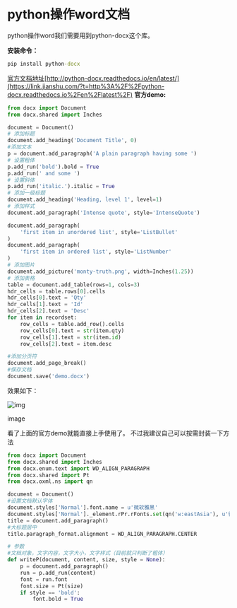 # python操作word文档

python操作word我们需要用到python-docx这个库。

**安装命令：**



```cmd
pip install python-docx
```

[官方文档地址](https://link.jianshu.com/?t=http%3A%2F%2Fpython-docx.readthedocs.io%2Fen%2Flatest%2F)[http://python-docx.readthedocs.io/en/latest/](https://link.jianshu.com/?t=http%3A%2F%2Fpython-docx.readthedocs.io%2Fen%2Flatest%2F)
**官方demo:**



```python
from docx import Document
from docx.shared import Inches

document = Document()
# 添加标题
document.add_heading('Document Title', 0)
#添加文本
p = document.add_paragraph('A plain paragraph having some ')
# 设置粗体
p.add_run('bold').bold = True
p.add_run(' and some ')
# 设置斜体
p.add_run('italic.').italic = True
# 添加一级标题
document.add_heading('Heading, level 1', level=1)
# 添加样式
document.add_paragraph('Intense quote', style='IntenseQuote')

document.add_paragraph(
    'first item in unordered list', style='ListBullet'
)
document.add_paragraph(
    'first item in ordered list', style='ListNumber'
)
# 添加图片
document.add_picture('monty-truth.png', width=Inches(1.25))
# 添加表格
table = document.add_table(rows=1, cols=3)
hdr_cells = table.rows[0].cells
hdr_cells[0].text = 'Qty'
hdr_cells[1].text = 'Id'
hdr_cells[2].text = 'Desc'
for item in recordset:
    row_cells = table.add_row().cells
    row_cells[0].text = str(item.qty)
    row_cells[1].text = str(item.id)
    row_cells[2].text = item.desc

#添加分页符
document.add_page_break()
#保存文档
document.save('demo.docx')
```

效果如下：



![img](https://upload-images.jianshu.io/upload_images/2597553-0125031e5f05d10f.jpg?imageMogr2/auto-orient/strip|imageView2/2/w/375/format/webp)

image

看了上面的官方demo就能直接上手使用了。
不过我建议自己可以按需封装一下方法



```python
from docx import Document
from docx.shared import Inches
from docx.enum.text import WD_ALIGN_PARAGRAPH
from docx.shared import Pt
from docx.oxml.ns import qn 

document = Document()
#设置文档默认字体
document.styles['Normal'].font.name = u'微软雅黑' 
document.styles['Normal']._element.rPr.rFonts.set(qn('w:eastAsia'), u'微软雅黑')
title = document.add_paragraph()
#大标题居中
title.paragraph_format.alignment = WD_ALIGN_PARAGRAPH.CENTER

# 参数
#文档对象，文字内容，文字大小，文字样式（目前就只判断了粗体）
def writeP(document, content, size, style = None):
    p = document.add_paragraph()
    run = p.add_run(content)
    font = run.font
    font.size = Pt(size)
    if style == 'bold':
        font.bold = True
```